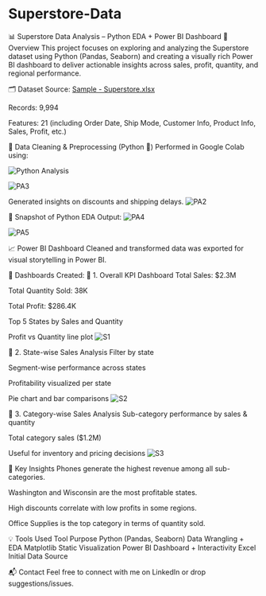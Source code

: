 # Superstore-Data
📊 Superstore Data Analysis – Python EDA + Power BI Dashboard
🧠 Overview
This project focuses on exploring and analyzing the Superstore dataset using Python (Pandas, Seaborn) and creating a visually rich Power BI dashboard to deliver actionable insights across sales, profit, quantity, and regional performance.

🗂️ Dataset
Source: [Sample - Superstore.xlsx](https://www.kaggle.com/datasets/vivek468/superstore-dataset-final)

Records: 9,994

Features: 21 (including Order Date, Ship Mode, Customer Info, Product Info, Sales, Profit, etc.)

🧹 Data Cleaning & Preprocessing (Python 🐍)
Performed in Google Colab using:

![Python Analysis](https://github.com/user-attachments/assets/9bd8f89c-00df-4157-830b-37f3392d6f55)

![PA3](https://github.com/user-attachments/assets/34ba20e7-c091-4c7d-bd64-3bc6a9fd1c90)

Generated insights on discounts and shipping delays.
![PA2](https://github.com/user-attachments/assets/4e00fac3-52c0-4802-b059-1b7282dead8f)

📸 Snapshot of Python EDA Output:
![PA4](https://github.com/user-attachments/assets/ddff499a-8292-4985-8aee-9fa948ab23ba)

![PA5](https://github.com/user-attachments/assets/8bc22a26-b200-4a62-9700-c329a6dad28d)



📈 Power BI Dashboard
Cleaned and transformed data was exported for visual storytelling in Power BI.

🚀 Dashboards Created:
🔹 1. Overall KPI Dashboard
Total Sales: $2.3M

Total Quantity Sold: 38K

Total Profit: $286.4K

Top 5 States by Sales and Quantity

Profit vs Quantity line plot
![S1](https://github.com/user-attachments/assets/822e86b7-9d5f-49c9-9d64-0d3c166c845e)


🔹 2. State-wise Sales Analysis
Filter by state

Segment-wise performance across states

Profitability visualized per state

Pie chart and bar comparisons
![S2](https://github.com/user-attachments/assets/fc5caa61-c05e-4fe9-bee7-fc0420efdd6f)


🔹 3. Category-wise Sales Analysis
Sub-category performance by sales & quantity

Total category sales ($1.2M)

Useful for inventory and pricing decisions
![S3](https://github.com/user-attachments/assets/9bc4ce9a-4ef3-45b8-803e-a2eb34b4685d)


📌 Key Insights
Phones generate the highest revenue among all sub-categories.

Washington and Wisconsin are the most profitable states.

High discounts correlate with low profits in some regions.

Office Supplies is the top category in terms of quantity sold.

💡 Tools Used
Tool	Purpose
Python (Pandas, Seaborn)	Data Wrangling + EDA
Matplotlib	Static Visualization
Power BI	Dashboard + Interactivity
Excel	Initial Data Source


📬 Contact
Feel free to connect with me on LinkedIn or drop suggestions/issues.
